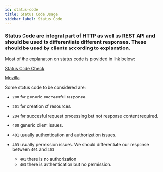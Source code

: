 ```yaml
---
id: status-code
title: Status Code Usage
sidebar_label: Status Code
---
```


### Status Code are integral part of HTTP as well as REST API and should be used to differentiate different responses. These should be used by clients according to explanation.



Most of the explanation on status code is provided in link below:

[Status Code Check](https://httpstatus.com/)

[Mozilla](https://developer.mozilla.org/en-US/docs/Web/HTTP/Status)


Some status code to be considered are:

* `200` for generic successful response.
* `201` for creation of resources.
* `204` for succesful request processing but not response content required.


* `400` generic client issues.
* `401` usually authentication and authorization issues.
* `403` usually permission issues. We should differentiate our response between `401` and `403`
    - `401` there is no authorization
    - `403` there is authentication but no permission.